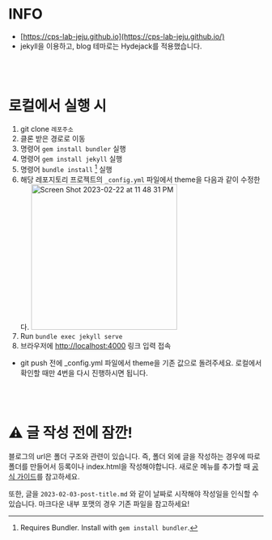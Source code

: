 # INFO
- [https://cps-lab-jeju.github.io](https://cps-lab-jeju.github.io/)
- jekyll을 이용하고, blog 테마로는 Hydejack를 적용했습니다.

<br><br>

# 로컬에서 실행 시
1. git clone `레포주소`
2. 클론 받은 경로로 이동
3. 명령어 `gem install bundler` 실행
4. 명령어 `gem install jekyll` 실행
5. 명령어 `bundle install` [^1] 실행
6. 해당 레포지토리 프로젝트의 `_config.yml` 파일에서 theme을 다음과 같이 수정한다.
   <img width="288" alt="Screen Shot 2023-02-22 at 11 48 31 PM" src="https://user-images.githubusercontent.com/47859845/220658626-e9f4cf4f-9e9b-406c-94eb-d16e63a4feab.png">
7. Run `bundle exec jekyll serve`
8. 브라우저에 <http://localhost:4000> 링크 입력 접속

* git push 전에 _config.yml 파일에서 theme을 기존 값으로 돌려주세요. 로컬에서 확인할 때만 4번을 다시 진행하시면 됩니다.


<br><br>


# ⚠️ 글 작성 전에 잠깐!
블로그의 url은 폴더 구조와 관련이 있습니다. 즉, 폴더 외에 글을 작성하는 경우에 따로 폴더를 만들어서 등록이나 index.html을 작성해야합니다. 
새로운 메뉴를 추가할 때 [공식 가이드](https://hydejack.com/docs/)를 참고하세요.

또한, 글을 `2023-02-03-post-title.md` 와 같이 날짜로 시작해야 작성일을 인식할 수 있습니다. 마크다운 내부 포맷의 경우 기존 파일을 참고하세요!



[^1]: Requires Bundler. Install with `gem install bundler`.

